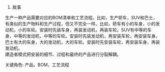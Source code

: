 1. 故事

生产一种产品需要对应的BOM清单和工艺流程。比如，生产轿车，SUV和巴士，有类似的生产物料和生产过程，但又不完全一样。比如，轿车有小的车身，小的发动机，小的车轮。安装时先装车身，再装发动机，再装车轮。SUV有中等的车身，中等的发动机，中等的车轮。安装时先装发动机，再安装车轮，再安装车身。巴士有大的车身，大的发动机，大的车轮。安装时先安装车轮，再安装车身，再装发动机。    
建造者模式把安装的细节、过程和最终的产品进行分裂解耦。

关键角色: 产品，BOM，工艺流程



